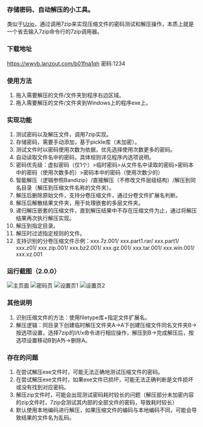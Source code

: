 ### 存储密码、自动解压的小工具。
类似于[Uzip](https://www.yuque.com/farkaway/uzip "Uzip文档")，通过调用7zip来实现压缩文件的密码测试和解压操作，本质上就是一个省去输入7zip命令行的7zip调用器。

### 下载地址
<https://wwvb.lanzout.com/b01fna1qh>
密码:1234

### 使用方法
1. 拖入需要解压的文件/文件夹到程序右边区域。
2. 拖入需要解压的文件/文件夹到Windows上的程序exe上。

### 实现功能
1. 测试密码以及解压文件，调用7zip实现。
2. 存储密码，需要手动添加，基于pickle库（未加密）。
3. 测试文件时以密码使用次数为依据，优先选择使用次数更多的密码。
4. 自动读取文件名中的密码，具体规则详见程序内选项说明。
5. 密码优先级：虚拟密码（仅1个）>临时密码>从文件名中读取的密码>密码本中的密码（使用次数多的）>密码本中的密码（使用次数少的）
6. 智能解压（逻辑参照Bandizip）/直接解压（不修改文件层级结构）/解压到同名目录（解压到压缩文件名称的文件夹）。
7. 解压后删除原始文件，支持分卷压缩文件，通过分卷文件扩展名判断。
8. 解压后解散结果文件夹，用于处理嵌套的多层文件夹。
9. 递归解压嵌套的压缩文件，直到解压结果中不存在压缩文件为止，通过将解压结果再次执行解压实现。
10. 解压到指定目录。
11. 解压时过滤指定规则的文件。
12. 支持识别的分卷压缩文件示例：xxx.7z.001/ xxx.part1.rar/ xxx.part1/ xxx.z01/ xxx.zip.001/ xxx.bz2.001/ xxx.gz.001/ xxx.tar.001/ xxx.win.001/ xxx.xz.001

### 运行截图（2.0.0）
![主页面](https://youke1.picui.cn/s1/2025/08/31/68b43d4b0c80b.png)
![密码页](https://youke1.picui.cn/s1/2025/08/31/68b43d4b44389.png)
![设置页1](https://youke1.picui.cn/s1/2025/08/31/68b43d4b404ac.png)
![设置页2](https://youke1.picui.cn/s1/2025/08/31/68b43d4b62002.png)

### 其他说明
1. 识别压缩文件的方法：使用filetype库+指定文件扩展名。
2. 解压逻辑：同目录下创建临时解压文件夹A->A下创建压缩文件同名文件夹B->按选项设置，选择7zip的l/t/x命令进行相应操作，解压到B->完成解压后，按选项设置移动B到A外->删除A。

### 存在的问题
1. 在尝试解压exe文件时，可能无法正确地测试压缩文件的密码。
2. 在尝试解压exe文件时，如果exe文件已损坏，可能无法正确判断是文件损坏或没有找到对应密码。
3. 解压zip文件时，可能会出现测试密码耗时较长的问题（解压部分未加密内容的zip文件时，7zip会测试其内部的全部文件的密码，导致耗时较长）
4. 默认使用本地编码进行解压，如果压缩文件的编码与本地编码不同，可能会导致结果的文件名为乱码。
